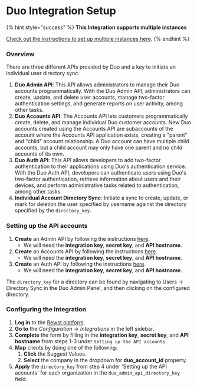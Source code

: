 # Duo Integration Setup

{% hint style="success" %}
**This Integration supports multiple instances**

[Check out the instructions to set up multiple instances here](../../general/multi-instance-integration/multi-instance-integration-setup.md).
{% endhint %}

### Overview

There are three different APIs provided by Duo and a key to initiate an individual user directory sync.

1. **Duo Admin API**: This API allows administrators to manage their Duo accounts programmatically. With the Duo Admin API, administrators can create, update, and delete user accounts, manage two-factor authentication settings, and generate reports on user activity, among other tasks.
2. **Duo Accounts API**: The Accounts API lets customers programmatically create, delete, and manage individual Duo customer accounts. New Duo accounts created using the Accounts API are subaccounts of the account where the Accounts API application exists, creating a "parent" and "child" account relationship. A Duo account can have multiple child accounts, but a child account may only have one parent and no child accounts of its own.
3. **Duo Auth API**: This API allows developers to add two-factor authentication to their applications using Duo's authentication service. With the Duo Auth API, developers can authenticate users using Duo's two-factor authentication, retrieve information about users and their devices, and perform administrative tasks related to authentication, among other tasks.
4. **Individual Account Directory Sync**: Initiate a sync to create, update, or mark for deletion the user specified by username against the directory specified by the `directory_key`.

### Setting up the API accounts

1. **Create** an Admin API by following the instructions [here](https://duo.com/docs/adminapi#first-steps).
   * We will need the **integration key**, **secret key**, and **API hostname**.
2. **Create** an Accounts API by following the instructions [here](https://duo.com/docs/accountsapi#first-steps).
   * We will need the **integration key**, **secret key**, and **API hostname**.
3. **Create** an Auth API by following the instructions [here](https://duo.com/docs/authapi).
   * We will need the **integration key**, **secret key**, and **API hostname**.

The `directory_key` for a directory can be found by navigating to Users → Directory Sync in the Duo Admin Panel, and then clicking on the configured directory.

### Configuring the Integration

1. **Log in** to the [Rewst platform](https://app.rewst.io/).
2. **Go to** the _Configuration_ → _Integrations_ in the left sidebar.
3. **Complete** the form by filling in the **integration key**, **secret key**, and **API hostname** from steps 1-3 under `Setting up the API accounts`.
4. **Map** clients by doing one of the following:
   1. **Click** the Suggest Values.
   2. **Select** the company in the dropdown for **duo\_account\_id** property.
5. **Apply** the `directory_key` from step 4 under 'Setting up the API accounts' for each organization in the `duo_admin_api_directory_key` field.
